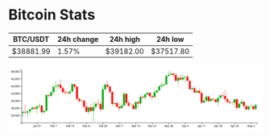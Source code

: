 # Bitcoin Stats

BTC/USDT|24h change|24h high|24h low|
|---|---|---|---|
|$38881.99|1.57%|$39182.00|$37517.80|

<img src="./chart.svg">
